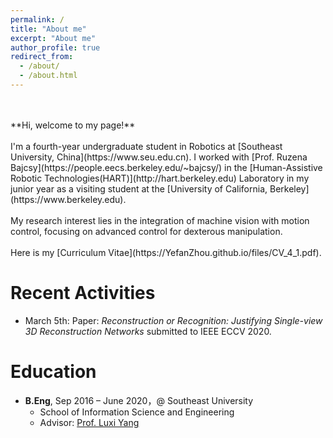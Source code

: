 ```yaml
---
permalink: /
title: "About me"
excerpt: "About me"
author_profile: true
redirect_from: 
  - /about/
  - /about.html
---
```

<br/>
<br/>
**Hi, welcome to my page!**
<br/>
<br/>
I'm a fourth-year undergraduate student in Robotics at [Southeast University, China](https://www.seu.edu.cn).  
I worked with [Prof. Ruzena Bajcsy](https://people.eecs.berkeley.edu/~bajcsy/) in the [Human-Assistive Robotic Technologies(HART)](http://hart.berkeley.edu) Laboratory in my junior year as a visiting student at the [University of California, Berkeley](https://www.berkeley.edu).
<br/> 
<br/> 
My research interest lies in the integration of machine vision with motion control, focusing on advanced control for dexterous manipulation.
<br/> 
<br/> 
Here is my [Curriculum Vitae](https://YefanZhou.github.io/files/CV_4_1.pdf).
  
  
  
  
  
Recent Activities
======
* March 5th: Paper: *Reconstruction or Recognition: Justifying Single-view 3D Reconstruction Networks* submitted to IEEE ECCV 2020.
  
  
  
  
  
Education
======
* **B.Eng**, Sep 2016 – June 2020，@ Southeast University  
	* School of Information Science and Engineering  
	* Advisor: [Prof. Luxi Yang](https://radio.seu.edu.cn/2018/0423/c19940a213606/pagem.htm)
  
  
  
  
  


